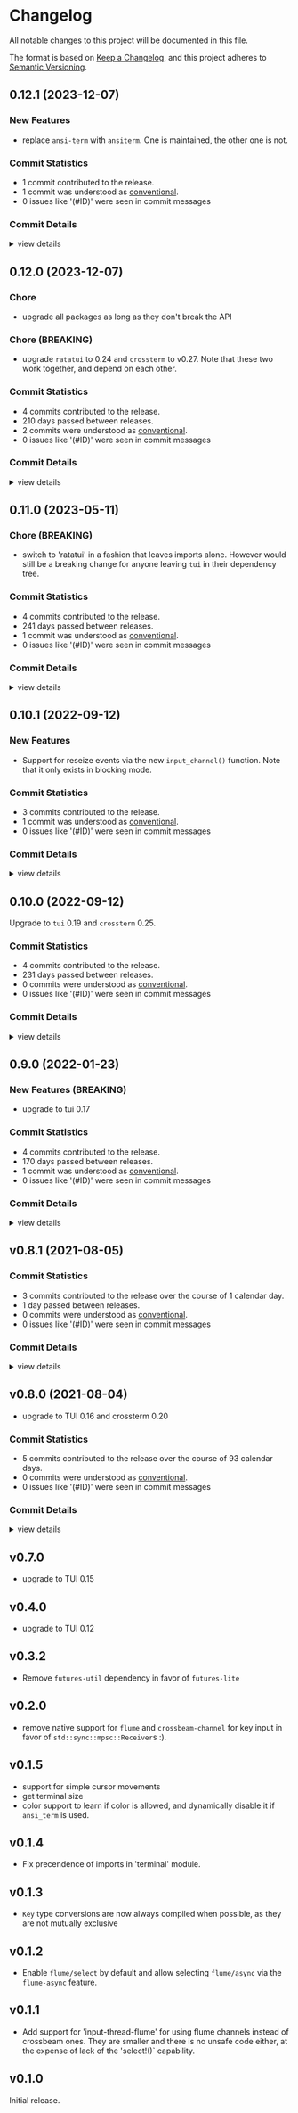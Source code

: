 # Changelog

All notable changes to this project will be documented in this file.

The format is based on [Keep a Changelog](https://keepachangelog.com/en/1.0.0/),
and this project adheres to [Semantic Versioning](https://semver.org/spec/v2.0.0.html).

## 0.12.1 (2023-12-07)

### New Features

 - <csr-id-5533fe6db074b0ba132ea01df41bde45182a4933/> replace `ansi-term` with `ansiterm`.
   One is maintained, the other one is not.

### Commit Statistics

<csr-read-only-do-not-edit/>

 - 1 commit contributed to the release.
 - 1 commit was understood as [conventional](https://www.conventionalcommits.org).
 - 0 issues like '(#ID)' were seen in commit messages

### Commit Details

<csr-read-only-do-not-edit/>

<details><summary>view details</summary>

 * **Uncategorized**
    - Replace `ansi-term` with `ansiterm`. ([`5533fe6`](https://github.com/Byron/tui-crates/commit/5533fe6db074b0ba132ea01df41bde45182a4933))
</details>

## 0.12.0 (2023-12-07)

<csr-id-d337c866f48dda83166d8cafaaa97bbf24d69216/>
<csr-id-a371272a96da49e8db82221eaf23d3aab38514d0/>

### Chore

 - <csr-id-d337c866f48dda83166d8cafaaa97bbf24d69216/> upgrade all packages as long as they don't break the API

### Chore (BREAKING)

 - <csr-id-a371272a96da49e8db82221eaf23d3aab38514d0/> upgrade `ratatui` to 0.24 and `crossterm` to v0.27.
   Note that these two work together, and depend on each other.

### Commit Statistics

<csr-read-only-do-not-edit/>

 - 4 commits contributed to the release.
 - 210 days passed between releases.
 - 2 commits were understood as [conventional](https://www.conventionalcommits.org).
 - 0 issues like '(#ID)' were seen in commit messages

### Commit Details

<csr-read-only-do-not-edit/>

<details><summary>view details</summary>

 * **Uncategorized**
    - Release tui-react v0.21.0, crosstermion v0.12.0, safety bump crosstermion v0.12.0 ([`942f0b9`](https://github.com/Byron/tui-crates/commit/942f0b97a4b86b91e26530cca914906645f87ac4))
    - Merge branch 'upgrades' ([`c6265c8`](https://github.com/Byron/tui-crates/commit/c6265c8773829f54e4acb1106d56ef2239edcab7))
    - Upgrade `ratatui` to 0.24 and `crossterm` to v0.27. ([`a371272`](https://github.com/Byron/tui-crates/commit/a371272a96da49e8db82221eaf23d3aab38514d0))
    - Upgrade all packages as long as they don't break the API ([`d337c86`](https://github.com/Byron/tui-crates/commit/d337c866f48dda83166d8cafaaa97bbf24d69216))
</details>

## 0.11.0 (2023-05-11)

<csr-id-073005de8c9177248528a4cc9be58d6cee525394/>

### Chore (BREAKING)

 - <csr-id-073005de8c9177248528a4cc9be58d6cee525394/> switch to 'ratatui' in a fashion that leaves imports alone.
   However would still be a breaking change for anyone leaving `tui` in
   their dependency tree.

### Commit Statistics

<csr-read-only-do-not-edit/>

 - 4 commits contributed to the release.
 - 241 days passed between releases.
 - 1 commit was understood as [conventional](https://www.conventionalcommits.org).
 - 0 issues like '(#ID)' were seen in commit messages

### Commit Details

<csr-read-only-do-not-edit/>

<details><summary>view details</summary>

 * **Uncategorized**
    - Release tui-react v0.20.0, crosstermion v0.11.0, safety bump crosstermion v0.11.0 ([`6cc6346`](https://github.com/Byron/tui-crates/commit/6cc634618e1549fcece860b7b43f5d7ee5d1d259))
    - Merge branch 'ratatui-2' ([`948b539`](https://github.com/Byron/tui-crates/commit/948b5397c0b8317e857f79515165c04314b6838a))
    - Further updates to `crossterm` and `termion` ([`3157b3b`](https://github.com/Byron/tui-crates/commit/3157b3bf392b18f0f6be7e2c04d0b8782d76314e))
    - Switch to 'ratatui' in a fashion that leaves imports alone. ([`073005d`](https://github.com/Byron/tui-crates/commit/073005de8c9177248528a4cc9be58d6cee525394))
</details>

## 0.10.1 (2022-09-12)

### New Features

 - <csr-id-509c64c4918d7e1fbd462de5ec3ae83bf3329785/> Support for reseize events via the new `input_channel()` function.
   Note that it only exists in blocking mode.

### Commit Statistics

<csr-read-only-do-not-edit/>

 - 3 commits contributed to the release.
 - 1 commit was understood as [conventional](https://www.conventionalcommits.org).
 - 0 issues like '(#ID)' were seen in commit messages

### Commit Details

<csr-read-only-do-not-edit/>

<details><summary>view details</summary>

 * **Uncategorized**
    - Release crosstermion v0.10.1 ([`b1775e8`](https://github.com/Byron/tui-crates/commit/b1775e8da35f3df4f9e10af8f95b0931c1ee8d2b))
    - Support for reseize events via the new `input_channel()` function. ([`509c64c`](https://github.com/Byron/tui-crates/commit/509c64c4918d7e1fbd462de5ec3ae83bf3329785))
    - Cargo fmt ([`d31a4bd`](https://github.com/Byron/tui-crates/commit/d31a4bd53dde9db3160236ac132237f76513ad12))
</details>

## 0.10.0 (2022-09-12)

Upgrade to `tui` 0.19 and `crossterm` 0.25.

### Commit Statistics

<csr-read-only-do-not-edit/>

 - 4 commits contributed to the release.
 - 231 days passed between releases.
 - 0 commits were understood as [conventional](https://www.conventionalcommits.org).
 - 0 issues like '(#ID)' were seen in commit messages

### Commit Details

<csr-read-only-do-not-edit/>

<details><summary>view details</summary>

 * **Uncategorized**
    - Release crosstermion v0.10.0 ([`420d808`](https://github.com/Byron/tui-crates/commit/420d8087f49a87985d3331a384287481d43f1217))
    - Update changelog prior to release ([`7e1330d`](https://github.com/Byron/tui-crates/commit/7e1330dfc070cd8c383d8b273622709e67a0c985))
    - Upgrade to crossterm 25 and tui 19 ([`ec53e20`](https://github.com/Byron/tui-crates/commit/ec53e202e7fb1809b94de0b26a010f61704c6a74))
    - Allow for the Resize event to happen ([`e49a08a`](https://github.com/Byron/tui-crates/commit/e49a08a9143e9d4684ffdf387face6cdb7b24367))
</details>

## 0.9.0 (2022-01-23)

### New Features (BREAKING)

 - <csr-id-a3223b3d39cb71adb1b866653ee0c984924b90ca/> upgrade to tui 0.17

### Commit Statistics

<csr-read-only-do-not-edit/>

 - 4 commits contributed to the release.
 - 170 days passed between releases.
 - 1 commit was understood as [conventional](https://www.conventionalcommits.org).
 - 0 issues like '(#ID)' were seen in commit messages

### Commit Details

<csr-read-only-do-not-edit/>

<details><summary>view details</summary>

 * **Uncategorized**
    - Release crosstermion v0.9.0 ([`c5fc690`](https://github.com/Byron/tui-crates/commit/c5fc69022161e0abb2dd6c1402a606381ac2cce9))
    - Upgrade to tui 0.17 ([`a3223b3`](https://github.com/Byron/tui-crates/commit/a3223b3d39cb71adb1b866653ee0c984924b90ca))
    - Release tui-react v0.17.0 ([`4523678`](https://github.com/Byron/tui-crates/commit/4523678efbc9c876e46325682861c27ee5e7fb02))
    - Use local tui-react crate ([`9281c8e`](https://github.com/Byron/tui-crates/commit/9281c8e65226ff3a34ade7b95ef96374c9a759ea))
</details>

## v0.8.1 (2021-08-05)

### Commit Statistics

<csr-read-only-do-not-edit/>

 - 3 commits contributed to the release over the course of 1 calendar day.
 - 1 day passed between releases.
 - 0 commits were understood as [conventional](https://www.conventionalcommits.org).
 - 0 issues like '(#ID)' were seen in commit messages

### Commit Details

<csr-read-only-do-not-edit/>

<details><summary>view details</summary>

 * **Uncategorized**
    - (cargo-release) version 0.8.1 ([`5fe230b`](https://github.com/Byron/tui-crates/commit/5fe230b6d85eaace655fad10ddac9608d2e62072))
    - Fix apparently untested macr ([`c9ea9ac`](https://github.com/Byron/tui-crates/commit/c9ea9ac069ce7951252b3620052d611c925f6afd))
    - Fix format ([`6323479`](https://github.com/Byron/tui-crates/commit/6323479162d69d22c55f4307be3eedd18c55f2af))
</details>

## v0.8.0 (2021-08-04)

* upgrade to TUI 0.16 and crossterm 0.20

### Commit Statistics

<csr-read-only-do-not-edit/>

 - 5 commits contributed to the release over the course of 93 calendar days.
 - 0 commits were understood as [conventional](https://www.conventionalcommits.org).
 - 0 issues like '(#ID)' were seen in commit messages

### Commit Details

<csr-read-only-do-not-edit/>

<details><summary>view details</summary>

 * **Uncategorized**
    - Upgrade to crossterm 0.20 ([`1d31acb`](https://github.com/Byron/tui-crates/commit/1d31acbfde475ae42ac928d0e23ff950e669e2e7))
    - Make CI work on windows ([`dc0e96f`](https://github.com/Byron/tui-crates/commit/dc0e96f982bf46c8b910ca316e92357c2091559b))
    - Use a workspace ([`ccc5add`](https://github.com/Byron/tui-crates/commit/ccc5add08476a1910d8d78d3bb94b70237f50958))
    - Changes repository paths in tui crates manifests ([`ac5c6e6`](https://github.com/Byron/tui-crates/commit/ac5c6e62c86189a72e2305d06da176821f88b180))
    - Add tui crates ([`ccb6a24`](https://github.com/Byron/tui-crates/commit/ccb6a24315a7d881e50b24e98d4720406bff16d5))
</details>

## v0.7.0

* upgrade to TUI 0.15

## v0.4.0

* upgrade to TUI 0.12

## v0.3.2

* Remove `futures-util` dependency in favor of `futures-lite`

## v0.2.0

* remove native support for `flume` and `crossbeam-channel` for key input in favor of `std::sync::mpsc::Receiver`s :).

## v0.1.5

* support for simple cursor movements
* get terminal size
* color support to learn if color is allowed, and dynamically disable it
  if `ansi_term` is used.

## v0.1.4

* Fix precendence of imports in 'terminal' module.

## v0.1.3

* `Key` type conversions are now always compiled when possible, as they are not mutually exclusive

## v0.1.2

* Enable `flume/select` by default and allow selecting `flume/async` via the `flume-async` feature.

## v0.1.1

* Add support for 'input-thread-flume' for using flume channels instead of crossbeam ones. They are
  smaller and there is no unsafe code either, at the expense of lack of the 'select!()` capability.

## v0.1.0

Initial release.

